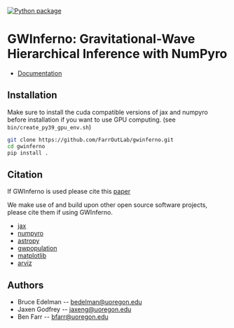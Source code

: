 [![Python package](https://github.com/FarrOutLab/GWInferno/actions/workflows/python-package.yml/badge.svg)](https://github.com/FarrOutLab/GWInferno/actions/workflows/python-package.yml)

# GWInferno: Gravitational-Wave Hierarchical Inference with NumPyro

- [Documentation](https://gwinferno.readthedocs.io/en/latest/)

## Installation

Make sure to install the cuda compatible versions of jax and numpyro before installation if you want to use GPU computing. (see `bin/create_py39_gpu_env.sh`)

```bash
git clone https://github.com/FarrOutLab/gwinferno.git
cd gwinferno
pip install .
```

## Citation

If GWInferno is used please cite this [paper](https://arxiv.org/abs/2210.12834)

We make use of and build upon other open source software projects, please cite them if using GWInferno.

- [jax](https://github.com/google/jax)
- [numpyro](https://github.com/pyro-ppl/numpyro)
- [astropy](https://github.com/astropy/astropy)
- [gwpopulation](https://github.com/ColmTalbot/gwpopulation)
- [matplotlib](https://github.com/matplotlib/matplotlib)
- [arviz](https://github.com/arviz-devs/arviz)

## Authors

- Bruce Edelman -- bedelman@uoregon.edu
- Jaxen Godfrey -- jaxeng@uoregon.edu
- Ben Farr -- bfarr@uoregon.edu
